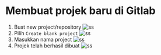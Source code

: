 # Membuat projek baru di Gitlab

1. Buat new project/repository
   ![ss](https://iili.io/HyZkpTv.png)
2. Pilih `Create blank project`
   ![ss](https://iili.io/HyZkZ3F.png)
3. Masukkan nama project
   ![ss](https://iili.io/HyZkL41.png)
4. Projek telah berhasil dibuat
   ![ss](https://iili.io/HyZktYg.png)